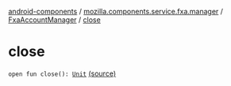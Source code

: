 [android-components](../../index.md) / [mozilla.components.service.fxa.manager](../index.md) / [FxaAccountManager](index.md) / [close](./close.md)

# close

`open fun close(): `[`Unit`](https://kotlinlang.org/api/latest/jvm/stdlib/kotlin/-unit/index.html) [(source)](https://github.com/mozilla-mobile/android-components/blob/master/components/service/firefox-accounts/src/main/java/mozilla/components/service/fxa/manager/FxaAccountManager.kt#L522)